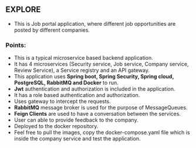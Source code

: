## EXPLORE

- This is Job portal application, where different job opportunities are posted by different companies. 

### Points:

- This is a typical microservice based backend application.
- It has 4 microservices (Security service, Job service, Company service, Review Service), a Service registry and an API gateway.
- This application uses **Spring boot, Spring Security, Spring cloud, PostgreSQL, RabbitMQ and Docker** to run.
- **Jwt** authentication and authorization is included in the application.
- It has a role based authentication and authorization.
- Uses gateway to intercept the requests.
- **RabbitMQ** message broker is used for the purpose of MessageQueues.
- **Feign Clients** are used to have a conversation between the services.
- User can able to provide feedback to the company.
- Deployed to the docker repository.
- Feel free to pull the images, copy the docker-compose.yaml file which is inside the company service and test the application.